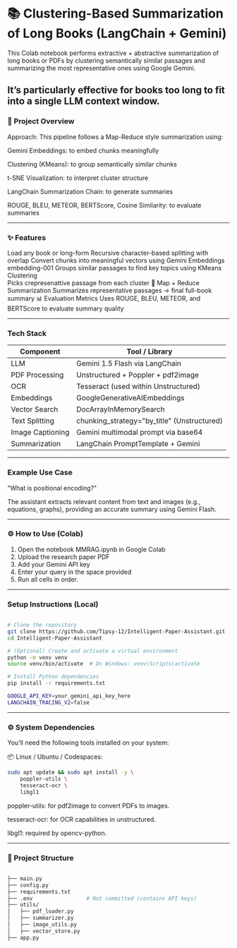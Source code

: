 #  📚 Clustering-Based Summarization of Long Books (LangChain + Gemini)

This Colab notebook performs extractive + abstractive summarization of long books or PDFs by clustering semantically similar passages and summarizing the most representative ones using Google Gemini.

It’s particularly effective for books too long to fit into a single LLM context window.
---

### 🚀 Project Overview
Approach:
This pipeline follows a Map-Reduce style summarization using:

Gemini Embeddings: to embed chunks meaningfully

Clustering (KMeans): to group semantically similar chunks

t-SNE Visualization: to interpret cluster structure

LangChain Summarization Chain: to generate summaries

ROUGE, BLEU, METEOR, BERTScore, Cosine Similarity: to evaluate summaries

---

### ✨ Features

Load any book or long-form
Recursive character-based splitting with overlap
Convert chunks into meaningful vectors using Gemini Embeddings	embedding-001
Groups similar passages to find key topics using KMeans Clustering	
Picks crepresenattive passage from each cluster
📝 Map + Reduce Summarization	Summarizes representative passages → final full-book summary
📊 Evaluation Metrics	Uses ROUGE, BLEU, METEOR, and BERTScore to evaluate summary quality

---

###  Tech Stack

| Component         | Tool / Library                          |
|-------------------|------------------------------------------|
| LLM               | Gemini 1.5 Flash via LangChain           |
| PDF Processing    | Unstructured + Poppler + pdf2image       |
| OCR               | Tesseract (used within Unstructured)     |
| Embeddings        | GoogleGenerativeAIEmbeddings             |
| Vector Search     | DocArrayInMemorySearch                   |
| Text Splitting    | chunking_strategy="by_title" (Unstructured) |
| Image Captioning  | Gemini multimodal prompt via base64      |
| Summarization     | LangChain PromptTemplate + Gemini        |

---

### Example Use Case
"What is positional encoding?"

The assistant extracts relevant content from text and images (e.g., equations, graphs), providing an accurate summary using Gemini Flash.

---

### ⚙️ How to Use (Colab)
1. Open the notebook MMRAG.ipynb in Google Colab
2. Upload the research paper PDF
3. Add your Gemini API key
4. Enter your query in the space provided   
5. Run all cells in order.

---

### Setup Instructions (Local)
```bash

# Clone the repository
git clone https://github.com/Tipsy-12/Intelligent-Paper-Assistant.git
cd Intelligent-Paper-Assistant

# (Optional) Create and activate a virtual environment
python -m venv venv
source venv/bin/activate  # On Windows: venv\Scripts\activate

# Install Python dependencies
pip install -r requirements.txt

GOOGLE_API_KEY=your_gemini_api_key_here
LANGCHAIN_TRACING_V2=false
```

---

### ⚙️ System Dependencies
You’ll need the following tools installed on your system:

📦 Linux / Ubuntu / Codespaces:
```bash
sudo apt update && sudo apt install -y \
    poppler-utils \
    tesseract-ocr \
    libgl1
```
poppler-utils: for pdf2image to convert PDFs to images.

tesseract-ocr: for OCR capabilities in unstructured.

libgl1: required by opencv-python.

---

 ### 📁 Project Structure
```bash

├── main.py
├── config.py
├── requirements.txt
├── .env                 # Not committed (contains API keys)
├── utils/
│   ├── pdf_loader.py
│   ├── summarizer.py
│   ├── image_utils.py
│   ├── vector_store.py
├── app.py
```



